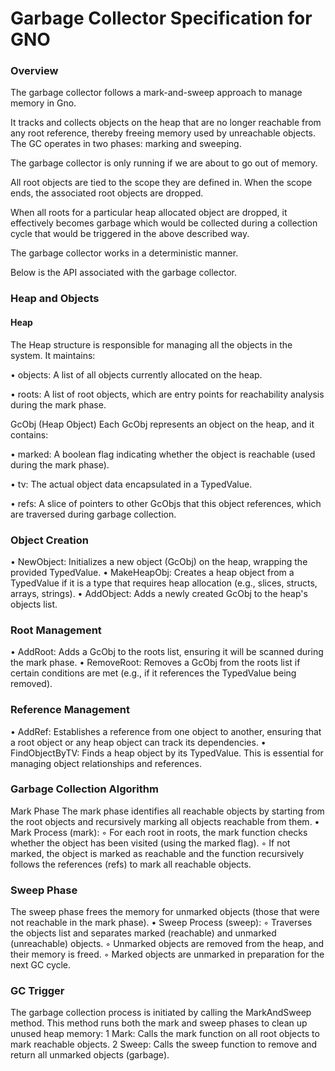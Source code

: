 # Garbage Collector Specification for GNO


### Overview
The garbage collector follows a mark-and-sweep approach to manage memory in Gno.

It tracks and collects objects on the heap that are no longer reachable from any root reference, thereby freeing memory used by unreachable objects. The GC operates in two phases: marking and sweeping.

The garbage collector is only running if we are about to go out of memory.

All root objects are tied to the scope they are defined in. When the scope ends, the associated root objects are dropped.

When all roots for a particular heap allocated object are dropped, it effectively becomes garbage which would be collected during a collection cycle that would be triggered in the above described way.

The garbage collector works in a deterministic manner.

Below is the API associated with the garbage collector.

###  Heap and Objects
####  Heap

   The Heap structure is responsible for managing all the objects in the system. It maintains:

   •	objects: A list of all objects currently allocated on the heap.

   •	roots: A list of root objects, which are entry points for reachability analysis during the mark phase.

   GcObj (Heap Object)
   Each GcObj represents an object on the heap, and it contains:

   •	marked: A boolean flag indicating whether the object is reachable (used during the mark phase).

   •	tv: The actual object data encapsulated in a TypedValue.

   •	refs: A slice of pointers to other GcObjs that this object references, which are traversed during garbage collection.

### Object Creation
   •	NewObject: Initializes a new object (GcObj) on the heap, wrapping the provided TypedValue.
   •	MakeHeapObj: Creates a heap object from a TypedValue if it is a type that requires heap allocation (e.g., slices, structs, arrays, strings).
   •	AddObject: Adds a newly created GcObj to the heap's objects list.
### Root Management
   •	AddRoot: Adds a GcObj to the roots list, ensuring it will be scanned during the mark phase.
   •	RemoveRoot: Removes a GcObj from the roots list if certain conditions are met (e.g., if it references the TypedValue being removed).
### Reference Management
   •	AddRef: Establishes a reference from one object to another, ensuring that a root object or any heap object can track its dependencies.
   •	FindObjectByTV: Finds a heap object by its TypedValue. This is essential for managing object relationships and references.
### Garbage Collection Algorithm
   Mark Phase
   The mark phase identifies all reachable objects by starting from the root objects and recursively marking all objects reachable from them.
   •	Mark Process (mark):
   ◦	For each root in roots, the mark function checks whether the object has been visited (using the marked flag).
   ◦	If not marked, the object is marked as reachable and the function recursively follows the references (refs) to mark all reachable objects.
###   Sweep Phase
   The sweep phase frees the memory for unmarked objects (those that were not reachable in the mark phase).
   •	Sweep Process (sweep):
   ◦	Traverses the objects list and separates marked (reachable) and unmarked (unreachable) objects.
   ◦	Unmarked objects are removed from the heap, and their memory is freed.
   ◦	Marked objects are unmarked in preparation for the next GC cycle.
### GC Trigger
   The garbage collection process is initiated by calling the MarkAndSweep method. This method runs both the mark and sweep phases to clean up unused heap memory:
   1	Mark: Calls the mark function on all root objects to mark reachable objects.
   2	Sweep: Calls the sweep function to remove and return all unmarked objects (garbage).

	


